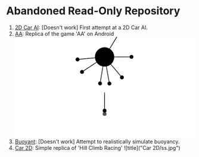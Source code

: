# Abandoned Read-Only Repository

1.  [2D Car AI](https://github.com/ad71/Unity-Projects/tree/master/2D%20Car%20AI): [Doesn't work] First attempt at a 2D Car AI.
2.  [AA](https://github.com/ad71/Unity-Projects/tree/master/AA): Replica of the game 'AA' on Android
![title](AA/ss.jpg)
3. [Buoyant](https://github.com/ad71/Unity-Projects/tree/master/Buoyant): [Doesn't work] Attempt to realistically simulate buoyancy.
4.  [Car 2D](https://github.com/ad71/Unity-Projects/tree/master/Car%202D): Simple replica of 'Hill Climb Racing'
![title]("Car 2D/ss.jpg")
